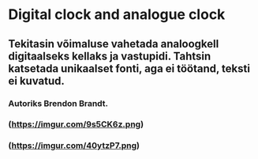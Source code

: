 # Digital clock and analogue clock

## Tekitasin võimaluse vahetada analoogkell digitaalseks kellaks ja vastupidi. Tahtsin katsetada unikaalset fonti, aga ei töötand, teksti ei kuvatud. 

### Autoriks Brendon Brandt.

### (https://imgur.com/9s5CK6z.png)
### (https://imgur.com/40ytzP7.png)